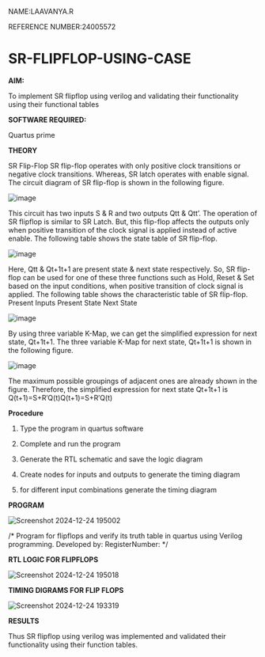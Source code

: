 NAME:LAAVANYA.R

REFERENCE NUMBER:24005572

# SR-FLIPFLOP-USING-CASE

**AIM:**

To implement  SR flipflop using verilog and validating their functionality using their functional tables

**SOFTWARE REQUIRED:**

Quartus prime

**THEORY**

SR Flip-Flop SR flip-flop operates with only positive clock transitions or negative clock transitions. Whereas, SR latch operates with enable signal. The circuit diagram of SR flip-flop is shown in the following figure.

![image](https://github.com/naavaneetha/SR-FLIPFLOP-USING-CASE/assets/154305477/0f710028-ad52-4d3e-9276-8714cf023a25)

 
This circuit has two inputs S & R and two outputs Qtt & Qtt’. The operation of SR flipflop is similar to SR Latch. But, this flip-flop affects the outputs only when positive transition of the clock signal is applied instead of active enable. The following table shows the state table of SR flip-flop.

![image](https://github.com/naavaneetha/SR-FLIPFLOP-USING-CASE/assets/154305477/dabfc4f4-87e3-4cbc-9472-f89ee1b5ed30)

 
Here, Qtt & Qt+1t+1 are present state & next state respectively. So, SR flip-flop can be used for one of these three functions such as Hold, Reset & Set based on the input conditions, when positive transition of clock signal is applied. The following table shows the characteristic table of SR flip-flop. Present Inputs Present State Next State

![image](https://github.com/naavaneetha/SR-FLIPFLOP-USING-CASE/assets/154305477/dd90d16c-aec5-4290-a586-e2346b1e9eb5)

 
By using three variable K-Map, we can get the simplified expression for next state, Qt+1t+1. The three variable K-Map for next state, Qt+1t+1 is shown in the following figure.

![image](https://github.com/naavaneetha/SR-FLIPFLOP-USING-CASE/assets/154305477/473efad6-d70b-4ca7-aeb7-898bbfca319f)

 
The maximum possible groupings of adjacent ones are already shown in the figure. Therefore, the simplified expression for next state Qt+1t+1 is Q(t+1)=S+R′Q(t)Q(t+1)=S+R′Q(t)

**Procedure**

1. Type the program in quartus software

2. Complete and run the program

3. Generate the RTL schematic and save the logic diagram

4. Create nodes for inputs and outputs to generate the timing diagram

5. for different input combinations generate the timing diagram





**PROGRAM**

![Screenshot 2024-12-24 195002](https://github.com/user-attachments/assets/0b04f886-0121-4b93-b749-17678474cc69)

/* Program for flipflops and verify its truth table in quartus using Verilog programming. Developed by: RegisterNumber:
*/

**RTL LOGIC FOR FLIPFLOPS**

![Screenshot 2024-12-24 195018](https://github.com/user-attachments/assets/01dc0742-804d-4475-8209-d5c59d57a216)


**TIMING DIGRAMS FOR FLIP FLOPS**

![Screenshot 2024-12-24 193319](https://github.com/user-attachments/assets/6dbe45d5-440a-430b-9e2b-b01d70a1d85f)


**RESULTS**

Thus SR flipflop using verilog was implemented and validated their functionality using their function tables.
